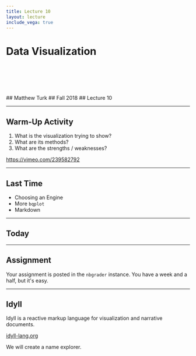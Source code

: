 ```yaml
---
title: Lecture 10
layout: lecture
include_vega: true
---
```


<!-- .slide: class="titleslide" -->

# Data Visualization
<div style="height: 6.0em;"></div>
## Matthew Turk
## Fall 2018
## Lecture 10

---

## Warm-Up Activity

 1. What is the visualization trying to show?
 1. What are its methods?
 1. What are the strengths / weaknesses?

https://vimeo.com/239582792

---

## Last Time

 * Choosing an Engine
 * More `bqplot`
 * Markdown

---

## Today

---

## Assignment

Your assignment is posted in the `nbgrader` instance.  You have a week and a
half, but it's easy.

---

## Idyll

Idyll is a reactive markup language for visualization and narrative documents.

[idyll-lang.org](idyll-lang.org)

We will create a name explorer.
